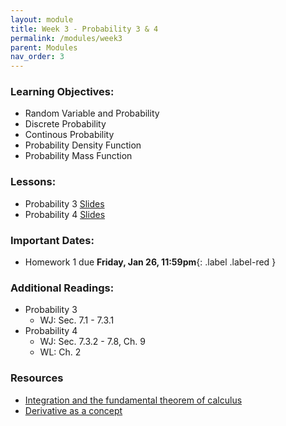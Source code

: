 ```yaml
---
layout: module
title: Week 3 - Probability 3 & 4
permalink: /modules/week3
parent: Modules
nav_order: 3
---
```


### Learning Objectives:
* Random Variable and Probability
* Discrete Probability
* Continous Probability
* Probability Density Function
* Probability Mass Function
 


### Lessons:
*  Probability 3 [Slides](https://xinchenyu.github.io/csc380-spring24/Slides/24s380_probability3.pdf)
*  Probability 4 [Slides](https://xinchenyu.github.io/csc380-spring24/Slides/24s380_probability4.pdf)

### Important Dates:
* Homework 1 due **Friday, Jan 26, 11:59pm**{: .label .label-red }


### Additional Readings:
* Probability 3
    * WJ: Sec. 7.1 - 7.3.1
* Probability 4
    * WJ: Sec. 7.3.2 - 7.8, Ch. 9
    * WL: Ch. 2


### Resources
* [Integration and the fundamental theorem of calculus](https://www.youtube.com/watch?v=rfG8ce4nNh0&t=668s)
* [Derivative as a concept](https://www.youtube.com/watch?v=N2PpRnFqnqY)
